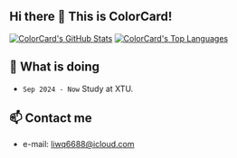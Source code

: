 ## Hi there 👋 This is ColorCard!


[![ColorCard's GitHub Stats](https://github-readme-stats.vercel.app/api?username=colorcard&count_private=true&show_icons=true&line_height=40)](https://github.com/ColorCard)
[![ColorCard's Top Languages](https://github-readme-stats.vercel.app/api/top-langs/?username=colorcard&show_icons=true)](https://github.com/ColorCard)

## 🔭 What is doing
- `Sep 2024 - Now` Study at XTU.

## 📫 Contact me
- e-mail: [liwq6688@icloud.com](liwq6688@icloud.com)

<!--
**ColorCard/colorcard** is a ✨ _special_ ✨ repository because its `README.md` (this file) appears on your GitHub profile.

Here are some ideas to get you started:

- 🔭 I’m currently working on ...
- 🌱 I’m currently learning ...
- 👯 I’m looking to collaborate on ...
- 🤔 I’m looking for help with ...
- 💬 Ask me about ...
- 📫 How to reach me: ...
- 😄 Pronouns: ...
- ⚡ Fun fact: ...
-->
